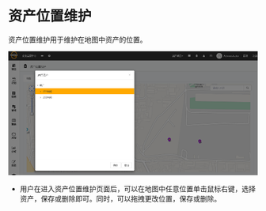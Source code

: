 # 资产位置维护

资产位置维护用于维护在地图中资产的位置。

![web](./images/zichanweizhiweihu.png)

* 用户在进入资产位置维护页面后，可以在地图中任意位置单击鼠标右键，选择资产，保存或删除即可。同时，可以拖拽更改位置，保存或删除。
